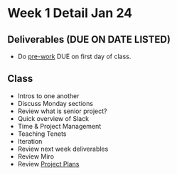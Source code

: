 # Week 1 Detail Jan 24

## Deliverables (DUE ON DATE LISTED)

* Do [pre-work](../pre-work.md) DUE on first day of class.

## Class

* Intros to one another
* Discuss Monday sections
* Review what is senior project?
* Quick overview of Slack
* Time & Project Management
* Teaching Tenets
* Iteration
* Review next week deliverables
* Review Miro
* Review [Project Plans](../project\_plan/)

